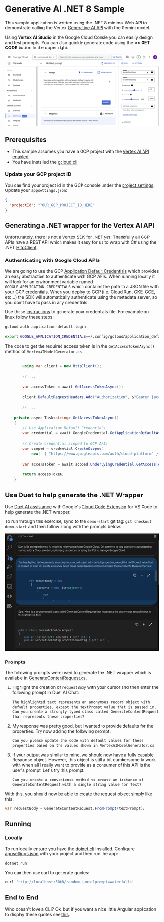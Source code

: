 # Generative AI .NET 8 Sample

This sample application is written using the .NET 8 minimal Web API to demonstrate calling the Vertex [Generative AI API](https://cloud.google.com/vertex-ai/docs/generative-ai/model-reference/gemini?_ga=2.228338718.-220341458.1702671073) with the Gemini model.

Using **Vertex AI Studio** in the Google Cloud Consle you can easily design and test prompts.  You can also quickly generate code using the **<> GET CODE** button in the upper right.

![alt text for image](vertex-screenshot.png)

## Prerequisites

* This sample assumes you have a GCP project with the [Vertex AI API enabled](https://cloud.google.com/vertex-ai/docs/start/cloud-environment#enable_vertexai_apis)
* You have installed the [gcloud cli](https://cloud.google.com/sdk/docs/install)

### Update your GCP project ID

You can find your project id in the GCP console under the [project settings](https://support.google.com/googleapi/answer/7014113?hl=en). Update your `appsettings.json`:
```json
{
  "projectId": "YOUR_GCP_PROJECT_ID_HERE"
}
```

## Generating a .NET wrapper for the Vertex AI API

Unfortunately, there is not a Vertex SDK for .NET *yet*.  Thankfully all GCP APIs have a REST API which makes it easy for us to wrap with C# using the .NET [HttpClient](https://learn.microsoft.com/en-us/dotnet/api/system.net.http.httpclient?view=net-8.0).  

### Authenticating with Google Cloud APIs

We are going to use the GCP [Application Default Credentials](https://cloud.google.com/docs/authentication/application-default-credentials) which provides an easy abstraction to authenticate with GCP APIs.  When running locally it will look for an environment variable named `GOOGLE_APPLICATION_CREDENTIALS` which contains the path to a JSON file with your GCP credentials.  When you deploy to GCP (i.e. Cloud Run, GKE, GCE, etc...) the SDK will automatically authenticate using the metadata server, so you don't have to pass in any credentials.

Use these [instructions](https://cloud.google.com/docs/authentication/application-default-credentials#personal) to generate your credentials file.  For example on linux follow these steps:

```bash
gcloud auth application-default login 

export GOOGLE_APPLICATION_CREDENTIALS=~/.config/gcloud/application_default_credentials.json
```

The code to get the required access token is in the `GetAccessTokenAsync()` method of `VertexAIModelGenerator.cs`:

```C#

        using var client = new HttpClient();

        // ... 

        var accessToken = await GetAccessTokenAsync();
        
        client.DefaultRequestHeaders.Add("Authorization", $"Bearer {accessToken}");

        // ...

    private async Task<string> GetAccessTokenAsync()
    {
        // Use Application Default Credentials
        var credential = await GoogleCredential.GetApplicationDefaultAsync();

        // Create credential scoped to GCP APIs
        var scoped = credential.CreateScoped(
            new[] { "https://www.googleapis.com/auth/cloud-platform" });

        var accessToken = await scoped.UnderlyingCredential.GetAccessTokenForRequestAsync();

        return accessToken;
    }
```

## Use Duet to help generate the .NET Wrapper

Use [Duet AI assistance](https://cloud.google.com/code/docs/vscode/write-code-duet-ai) with Google's [Cloud Code Extension](https://cloud.google.com/code/docs/vscode/install#install) for VS Code to help generate the .NET wrapper.  

To run through this exercise, sync to the `demo-start` git tag: `git checkout demo-start` and then follow along with the prompts below.

![duet ai assistant](duet-screenshot.png)

### Prompts

The following prompts were used to generate the .NET wrapper which is available in [GenerateContentRequest.cs](./Vertex/GenerateContentRequest.cs).

1. Highlight the creation of `requestBody` with your cursor and then enter the following prompt in Duet AI Chat:

    ```
    The highlighted text represents an anonymous record object with default properties, except the textPrompt value that is passed in. Can you create a strongly typed class called GenerateContentRequest that represents these properties?
    ```

1. My response was pretty good, but I wanted to provide defaults for the properties. Try now adding the following prompt:

    ```
    Can you please update the code with default values for these properties based on the values shown in VertexAIModelGenerator.cs
    ```

1. If your output was similar to mine, we should now have a fully capable Response object.  However, this object is still a bit cumbersome to work with when all I really want to provide as a consumer of this API is the user's prompt.  Let's try this prompt:

    ```
    Can you create a convenience method to create an instance of GenerateContentRequest with a single string value for Text?
    ```

With this, you should now be able to create the request object simply like this:

```C#
var requestBody = GenerateContentRequest.FromPrompt(textPrompt);
```

## Running

### Locally

To run locally ensure you have the [dotnet cli](https://dotnet.microsoft.com/en-us/download) installed. Configure [appsettings.json](appsettings.json) with your project and then run the app:

```sh
dotnet run
```

You can then use curl to generate quotes:

```sh
curl 'http://localhost:5000/random-quote?prompt=waterfalls'
```

## End to End

Who doesn't love a CLI? Ok, but if you want a nice little Angular application to display these quotes see [this](e2e.md).
